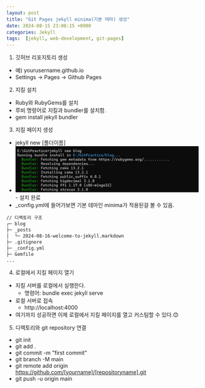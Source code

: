 ```yaml
---
layout: post
title: "Git Pages jekyll minima(기본 테마) 생성"
date: 2024-08-15 23:08:15 +0900
categories: Jekyll
tags:  [jekyll, web-development, git-pages]
---
```


1. 깃허브 리포지토리 생성
- 예) yourusername.github.io
- Settings -> Pages -> Github Pages

2. 지킬 설치
- Ruby와 RubyGems를 설치
- 루비 명령어로 지킬과 bundler를 설치함.
- gem install jekyll bundler

3. 지킬 페이지 생성
- jekyll new [폴더이름]
- <img src="/post_img/image.png" width="500px" alt="jekyll new blog cmd">
    - 설치 완료
- _config.yml에 들어가보면 기본 테마인 minima가 적용된걸 볼 수 있음.
```
// 디렉토리 구조
┌─ blog
├─ _posts
│  └─ 2024-08-16-welcome-to-jekyll.markdown
├─ .gitignore
├─ _config.yml
├─ Gemfile
...
```

4. 로컬에서 지킬 페이지 열기
- 지킬 서버를 로컬에서 실행한다.
    - 명령어: bundle exec jekyll serve
- 로컬 서버로 접속
    - http://localhost:4000
- 여기까지 성공하면 이제 로컬에서 지킬 페이지를 열고 커스텀할 수 있다.😊

5. 디렉토리와 git repository 연결
- git init
- git add .
- git commit -m "first commit"
- git branch -M main
- git remote add origin https://github.com/[yourname]/[repositoryname].git
- git push -u origin main
